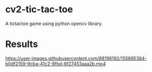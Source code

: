 # cv2-tic-tac-toe
A tictactoe game using python opencv library.

# Results
https://user-images.githubusercontent.com/88196192/155895384-b0df2159-9cba-41c2-8fbd-6f27453aaa2b.mp4

